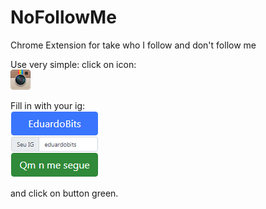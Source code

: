# NoFollowMe
Chrome Extension for take who I follow and don't follow me

Use very simple:
click on icon:
<br>
<img src="https://github.com/eduardo5g/NoFollowMe/blob/master/img/icon.png?raw=true"/>

Fill in with your ig:
<br>
<img src="https://raw.githubusercontent.com/eduardo5g/NoFollowMe/master/img/popup.png"/>

and click on button green.
